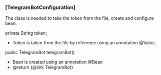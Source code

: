 ### [TelegramBotConfiguration]
The class is needed to take the token from the file,
create and configure bean.

private String token;

* Token is taken from the file by reference using an 
annotation @Value.

public TelegramBot telegramBot()

* Bean is created using an annotation @Bean
* @return {@link TelegramBot}
